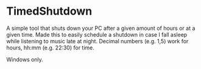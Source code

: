 # TimedShutdown
A simple tool that shuts down your PC after a given amount of hours or at a given time. Made this to easily schedule a shutdown in case I fall asleep while listening to music late at night.
Decimal numbers (e.g. 1,5) work for hours, hh:mm (e.g. 22:30) for time.

Windows only.
